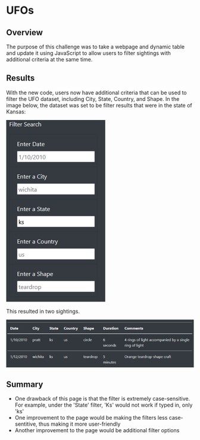 # UFOs
## Overview
The purpose of this challenge was to take a webpage and dynamic table and update it using JavaScript to allow users to filter sightings with additional criteria at the same time.
## Results
With the new code, users now have additional criteria that can be used to filter the UFO dataset, including City, State, Country, and Shape. In the image below, the dataset was set to be filter results that were in the state of Kansas:

![1](https://github.com/michaeltzhou/UFOs/blob/main/Filter_Search.PNG)

This resulted in two sightings.

![2](https://github.com/michaeltzhou/UFOs/blob/main/results.PNG)
## Summary
* One drawback of this page is that the filter is extremely case-sensitive. For example, under the 'State' filter, 'Ks' would not work if typed in, only 'ks'
* One improvement to the page would be making the filters less case-sentitive, thus making it more user-friendly
* Another improvement to the page would be additional filter options

